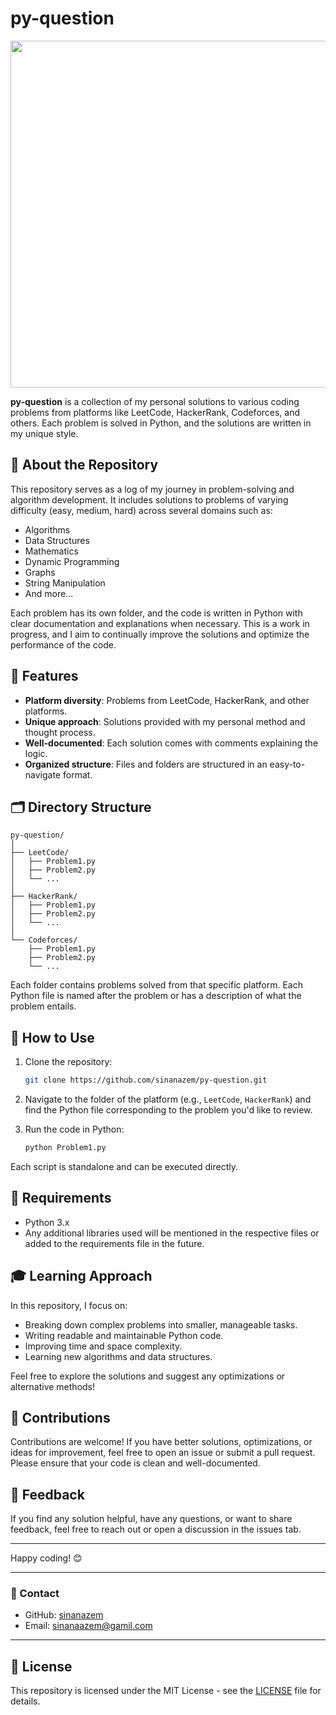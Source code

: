 # py-question
<img src="https://miro.medium.com/v2/resize:fit:1200/1*WWrXceae4H_klzpPU6h7Hg.png" width=555>

**py-question** is a collection of my personal solutions to various coding problems from platforms like LeetCode, HackerRank, Codeforces, and others. Each problem is solved in Python, and the solutions are written in my unique style.

## 📌 About the Repository

This repository serves as a log of my journey in problem-solving and algorithm development. It includes solutions to problems of varying difficulty (easy, medium, hard) across several domains such as:

- Algorithms
- Data Structures
- Mathematics
- Dynamic Programming
- Graphs
- String Manipulation
- And more...

Each problem has its own folder, and the code is written in Python with clear documentation and explanations when necessary. This is a work in progress, and I aim to continually improve the solutions and optimize the performance of the code.

## 🚀 Features

- **Platform diversity**: Problems from LeetCode, HackerRank, and other platforms.
- **Unique approach**: Solutions provided with my personal method and thought process.
- **Well-documented**: Each solution comes with comments explaining the logic.
- **Organized structure**: Files and folders are structured in an easy-to-navigate format.
  
## 🗂️ Directory Structure

```
py-question/
│
├── LeetCode/
│   ├── Problem1.py
│   ├── Problem2.py
│   └── ...
│
├── HackerRank/
│   ├── Problem1.py
│   ├── Problem2.py
│   └── ...
│
└── Codeforces/
    ├── Problem1.py
    ├── Problem2.py
    └── ...
```

Each folder contains problems solved from that specific platform. Each Python file is named after the problem or has a description of what the problem entails.

## 🎯 How to Use

1. Clone the repository:

   ```bash
   git clone https://github.com/sinanazem/py-question.git
   ```

2. Navigate to the folder of the platform (e.g., `LeetCode`, `HackerRank`) and find the Python file corresponding to the problem you'd like to review.

3. Run the code in Python:

   ```bash
   python Problem1.py
   ```

Each script is standalone and can be executed directly.

## 🔧 Requirements

- Python 3.x
- Any additional libraries used will be mentioned in the respective files or added to the requirements file in the future.

## 🎓 Learning Approach

In this repository, I focus on:

- Breaking down complex problems into smaller, manageable tasks.
- Writing readable and maintainable Python code.
- Improving time and space complexity.
- Learning new algorithms and data structures.

Feel free to explore the solutions and suggest any optimizations or alternative methods!

## 🤝 Contributions

Contributions are welcome! If you have better solutions, optimizations, or ideas for improvement, feel free to open an issue or submit a pull request. Please ensure that your code is clean and well-documented.

## 🌟 Feedback

If you find any solution helpful, have any questions, or want to share feedback, feel free to reach out or open a discussion in the issues tab.

---

Happy coding! 😊

---

### 📧 Contact

- GitHub: [sinanazem](https://github.com/sinanazem)
- Email: sinanaazem@gamil.com

---

## 📜 License

This repository is licensed under the MIT License - see the [LICENSE](LICENSE) file for details.


